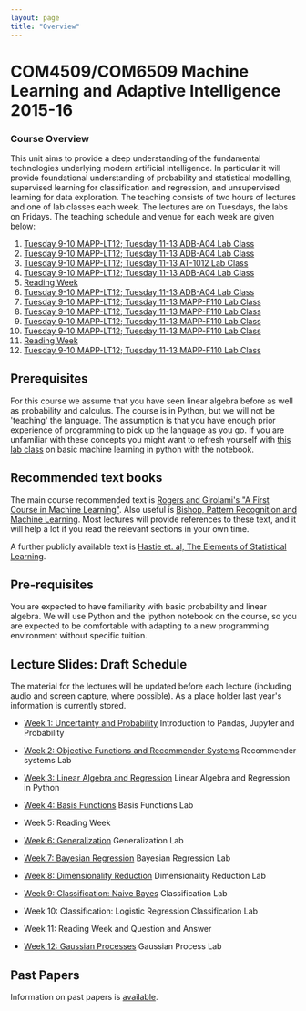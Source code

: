 ```yaml
---
layout: page
title: "Overview"
---
```


COM4509/COM6509 Machine Learning and Adaptive Intelligence 2015-16
==================================================================


### Course Overview

This unit aims to provide a deep understanding of the fundamental technologies underlying modern artificial intelligence. In particular it will provide foundational understanding of probability and statistical modelling, supervised learning for classification and regression, and unsupervised learning for data exploration. The teaching consists of two hours of lectures and one of lab classes each week. The lectures are on Tuesdays, the labs on Fridays. The teaching schedule and venue for each week are given below:

1.  [Tuesday 9-10 MAPP-LT12; Tuesday 11-13 ADB-A04 Lab Class](./week1.html)
2.  [Tuesday 9-10 MAPP-LT12; Tuesday 11-13 ADB-A04 Lab Class](./week2.html)
3.  [Tuesday 9-10 MAPP-LT12; Tuesday 11-13 AT-1012 Lab Class](./week3.html)
4.  [Tuesday 9-10 MAPP-LT12; Tuesday 11-13 ADB-A04 Lab Class](./week4.html)
5.  [Reading Week](./week5.html)
6.  [Tuesday 9-10 MAPP-LT12; Tuesday 11-13 ADB-A04 Lab Class](./week6.html)
7.  [Tuesday 9-10 MAPP-LT12; Tuesday 11-13 MAPP-F110 Lab Class](./week7.html)
8.  [Tuesday 9-10 MAPP-LT12; Tuesday 11-13 MAPP-F110 Lab Class](./week8.html)
9.  [Tuesday 9-10 MAPP-LT12; Tuesday 11-13 MAPP-F110 Lab Class](./week9.html)
10. [Tuesday 9-10 MAPP-LT12; Tuesday 11-13 MAPP-F110 Lab Class](./week10.html)
11. [Reading Week](./week11.html)
12. [Tuesday 9-10 MAPP-LT12; Tuesday 11-13 MAPP-F110 Lab Class](./week12.html)

Prerequisites
-------------

For this course we assume that you have seen linear algebra before as well as probability and calculus. The course is in Python, but we will not be 'teaching' the language. The assumption is that you have enough prior experience of programming to pick up the language as you go. If you are unfamiliar with these concepts you might want to refresh yourself with [this lab class](http://nbviewer.ipython.org/github/lawrennd/mlai2014/blob/master/lab_classes/machines_and_intelligence/MI_Lab_class.ipynb) on basic machine learning in python with the notebook.

Recommended text books
----------------------

The main course recommended text is [Rogers and Girolami's "A First Course in Machine Learning"](http://www.dcs.gla.ac.uk/~srogers/firstcourseml/). Also useful is [Bishop, Pattern Recognition and Machine Learning](http://research.microsoft.com/en-us/um/people/cmbishop/prml/). Most lectures will provide references to these text, and it will help a lot if you read the relevant sections in your own time.

A further publicly available text is [Hastie et. al, The Elements of Statistical Learning](http://www-stat.stanford.edu/~tibs/ElemStatLearn/).

Pre-requisites
--------------

You are expected to have familiarity with basic probability and linear algebra. We will use Python and the ipython notebook on the course, so you are expected to be comfortable with adapting to a new programming environment without specific tuition.

Lecture Slides: Draft Schedule
------------------------------

The material for the lectures will be updated before each lecture (including audio and screen capture, where possible). As a place holder last year's information is currently stored.

- [Week 1: Uncertainty and Probability](./assets/w1_uncertaintyAndProbability.pdf)
  Introduction to Pandas, Jupyter and Probability

- [Week 2: Objective Functions and Recommender Systems](./assets/w2_objective.pdf)
  Recommender systems Lab

- [Week 3: Linear Algebra and Regression](./assets/w3_regression.pdf)
  Linear Algebra and Regression in Python

- [Week 4: Basis Functions](./assets/w4_basisFunctions.pdf)
  Basis Functions Lab

- Week 5: Reading Week

- [Week 6: Generalization](./assets/w6_generalisation.pdf)
  Generalization Lab

- [Week 7: Bayesian Regression](./assets/w7_bayesianRegression.pdf)
  Bayesian Regression Lab

- [Week 8: Dimensionality Reduction](./assets/w8_dimensionalityReduction.pdf)
  Dimensionality Reduction Lab

- [Week 9: Classification: Naive Bayes](./assets/w9_classification.pdf)
  Classification Lab

- Week 10: Classification: Logistic Regression
  Classification Lab

- Week 11: Reading Week and Question and Answer

- [Week 12: Gaussian Processes](./assets/w12_gaussianProcesses.pdf)
  Gaussian Process Lab

Past Papers
-----------

Information on past papers is [available](./coursePastPapers.html).

